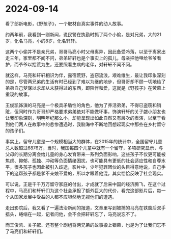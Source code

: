 # 2024-09-14

看了部新电影，《野孩子》，一个取材自真实事件的动人故事。

约两年前，我看到一则新闻，说民警在执勤时抓了两个小偷，是对兄弟，大的21岁，化名马亮，小的8岁，化名轩轩。

这两个小偷并不是亲兄弟，哥哥马亮小时父母离异，因此备受冷落，以至于离家出走三年，家里都不闻不问，弟弟轩轩也是个事实上的孤儿，母亲把他甩给爷爷看护，而爷爷以拾荒为生，还要照看生病的老伴，对轩轩不闻不问。

就这样，马亮和轩轩相识为伴，露宿荒野，盗窃流浪，艰难维生，最让我印象深刻的是，尽管两兄弟的生活有时已经到了难以为继的地步，但哥哥却不顾一切地给了弟弟自己梦寐以求却从未获得过的东西，即陪伴和爱，这就是《野孩子》在荧幕上重现的故事。

王俊凯饰演的马亮是一个极具矛盾性的角色，他为了养活弟弟，不得已盗窃和销赃，但同时作为哥哥却严格要求弟弟绝对不能做坏事，饰演轩轩的关子勰小朋友也让我印象深刻，明明年纪那么小，却能呈现出如此自然又有层次的表演，以至于看到他们两人在故事中的悲惨遭遇时，我脑海中不断地回想起现实中那些在乡村留守的孩子们。

事实上，留守儿童是一个规模相当大的群体，在2015年的统计中，全国留守儿童总人数超过6876万，当时，我国每四个儿童中就有一个留守，多项研究显示，与父母的长期分离会给儿童的身心发育带来一系列负面影响，这些孩子不仅更可能被焦虑、抑郁、孤独、冲动等负面情绪困扰，也可能具有更低的社会适应性和自尊水平，很多孩子也因此被引入歧途，影片中，少年犯罪团伙的头目得意地说，自己手下的这帮孩子都是爹不亲娘不爱的，所以才跟着他混，其实恰恰反映了社会现实。

可以说，正是千千万万留守家庭的付出，才成就了后来中国的经济腾飞，在这个过程中，马亮们和轩轩们为这个社会承担了额外巨大的代价，看完这部影片后，每一个从国家发展中受益的人都不应坦然地无视他们的遭遇。

走出影院后，我又看了一遍法治新闻的报道，文章里写到被捕的马亮在铁窗后双手捂头，蜷缩在一起，记者问他，会不会把轩轩忘了，马亮说忘不了。

而王俊凯、关子勰、还有整个剧组将两兄弟的故事搬上银幕，也是为了让我们忘不了马亮们和轩轩们。
